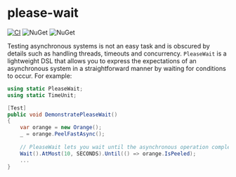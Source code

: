 # please-wait
[![CI](https://github.com/MartynNevers/please-wait/actions/workflows/ci.yml/badge.svg)](https://github.com/MartynNevers/please-wait/actions/workflows/ci.yml) ![NuGet](https://img.shields.io/nuget/v/PleaseWait?color=blue) ![NuGet](https://img.shields.io/nuget/dt/PleaseWait)

Testing asynchronous systems is not an easy task and is obscured by details such as handling threads, timeouts and concurrency. `PleaseWait` is a lightweight DSL that allows you to express the expectations of an asynchronous system in a straightforward manner by waiting for conditions to occur. For example:

```csharp
using static PleaseWait;
using static TimeUnit;

[Test]
public void DemonstratePleaseWait()
{
	var orange = new Orange();
	_ = orange.PeelFastAsync();
	
	// PleaseWait lets you wait until the asynchronous operation completes:
	Wait().AtMost(10, SECONDS).Until(() => orange.IsPeeled);
	...
}
```
